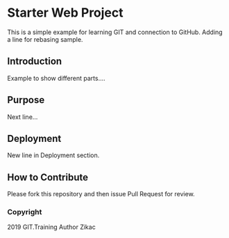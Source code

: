 # Starter Web Project

This is a simple example for learning GIT and connection 
to GitHub. Adding a line for rebasing sample.

## Introduction

Example to show different parts....

## Purpose

Next line...

## Deployment

New line in Deployment section.

## How to Contribute

Please fork this repository and then issue Pull Request for
review.

### Copyright

2019 GIT.Training
Author Zikac